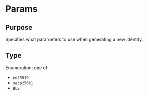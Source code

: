 # Params

## Purpose

<!-- ANCHOR: purpose -->
Specifies what parameters to use when generating a new identity.
<!-- ANCHOR_END: purpose -->

## Type

<!-- ANCHOR: type -->
Enumeration; one of:
- `ed25519`
- `secp256k1`
- `BLS`
<!-- ANCHOR_END: type -->